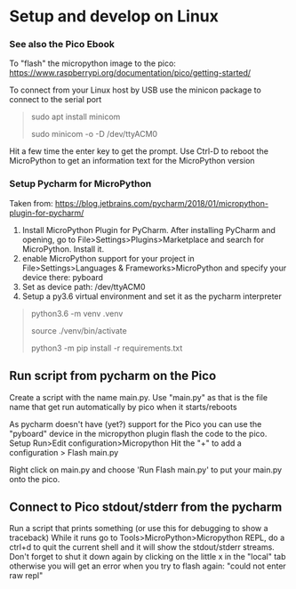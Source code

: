# Setup and develop on Linux

### See also the Pico Ebook

To "flash" the micropython image to the pico:
https://www.raspberrypi.org/documentation/pico/getting-started/

To connect from your Linux host by USB use the minicon package to connect 
to the serial port

>sudo apt install minicom
> 
>sudo minicom -o -D /dev/ttyACM0

Hit a few time the enter key to get the prompt.
Use Ctrl-D to reboot the MicroPython to get an information text
for the MicroPython version

### Setup Pycharm for MicroPython

Taken from: https://blog.jetbrains.com/pycharm/2018/01/micropython-plugin-for-pycharm/

1. Install MicroPython Plugin for PyCharm. After installing PyCharm and opening, 
   go to File>Settings>Plugins>Marketplace and search for MicroPython. Install it.
2. enable MicroPython support for your project in 
   File>Settings>Languages & Frameworks>MicroPython and specify your device there: pyboard
3. Set as device path: /dev/ttyACM0
4. Setup a py3.6 virtual environment and set it as the pycharm interpreter

> python3.6 -m venv .venv
> 
> source ./venv/bin/activate
> 
> python3 -m pip install -r requirements.txt

## Run script from pycharm on the Pico

Create a script with the name main.py.
Use "main.py" as that is the file name that get run automatically by pico when it starts/reboots

As pycharm doesn't have (yet?) support for the Pico you can use the "pyboard" device 
in the micropython plugin flash the code to the pico.
Setup Run>Edit configuration>Micropython
Hit the "+" to add a configuration > Flash main.py

Right click on main.py and choose 'Run Flash main.py' to put your main.py onto the pico.

## Connect to Pico stdout/stderr from the pycharm
Run a script that prints something (or use this for debugging to show a traceback)
While it runs go to Tools>MicroPython>Micropython REPL, do a ctrl+d to quit the current
shell and it will show the stdout/stderr streams.
Don't forget to shut it down again by clicking on the little x in the "local" tab
otherwise you will get an error when you try to flash again: "could not enter raw repl"









